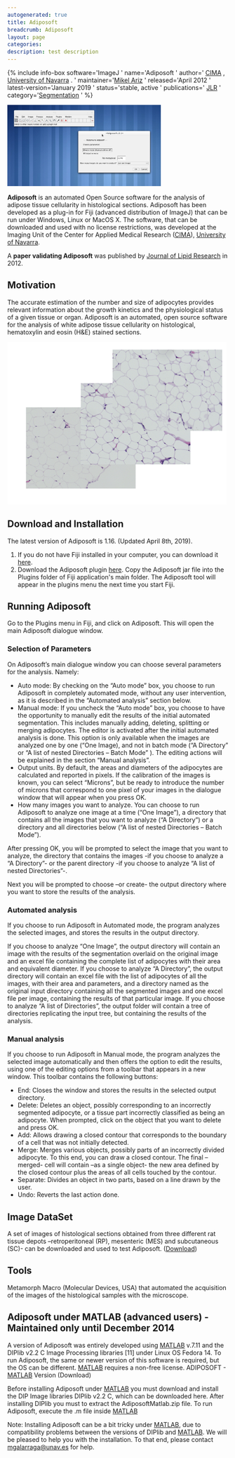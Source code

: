 ```yaml
---
autogenerated: true
title: Adiposoft
breadcrumb: Adiposoft
layout: page
categories: 
description: test description
---
```


{% include info-box software='ImageJ ' name='Adiposoft ' author=' [CIMA](https://cima.unav.edu/) , [University of Navarra](http://www.unav.edu/) . ' maintainer='[Mikel Ariz](mailto:mikelariz@unav.es) ' released='April 2012 ' latest-version='January 2019 ' status='stable, active ' publications=' [JLR](http://www.jlr.org/content/53/12/2791.short) ' category='[Segmentation](Category_Segmentation ) ' %}

<img src="/images/pages/Screenshot1.jpg" width="350"/>

**Adiposoft** is an automated Open Source software for the analysis of adipose tissue cellularity in histological sections. Adiposoft has been developed as a plug-in for Fiji (advanced distribution of ImageJ) that can be run under Windows, Linux or MacOS X. The software, that can be downloaded and used with no license restrictions, was developed at the Imaging Unit of the Center for Applied Medical Research ([CIMA](https://cima.unav.edu/)), [University of Navarra](http://www.unav.edu/).

A **paper validating Adiposoft** was published by [Journal of Lipid Research](http://www.jlr.org/content/53/12/2791.short) in 2012.

## Motivation

The accurate estimation of the number and size of adipocytes provides relevant information about the growth kinetics and the physiological status of a given tissue or organ. Adiposoft is an automated, open source software for the analysis of white adipose tissue cellularity on histological, hematoxylin and eosin (H\&E) stained sections.

<img src="/images/pages/Datasetim.png" width="500"/>

## Download and Installation

The latest version of Adiposoft is 1.16. (Updated April 8th, 2019).

1.  If you do not have Fiji installed in your computer, you can download it [here](https://imagej.net/Fiji/Downloads).
2.  Download the Adiposoft plugin [here](https://drive.google.com/file/d/1TjfoogPQK2NB4VRpZxVn-BgcziCqrS8S/view?usp=sharing). Copy the Adiposoft jar file into the Plugins folder of Fiji application's main folder. The Adiposoft tool will appear in the plugins menu the next time you start Fiji.

## Running Adiposoft

Go to the Plugins menu in Fiji, and click on Adiposoft. This will open the main Adiposoft dialogue window.

### Selection of Parameters

On Adiposoft’s main dialogue window you can choose several parameters for the analysis. Namely:

  - Auto mode: By checking on the “Auto mode” box, you choose to run Adiposoft in completely automated mode, without any user intervention, as it is described in the “Automated analysis” section below.
  - Manual mode: If you uncheck the “Auto mode” box, you choose to have the opportunity to manually edit the results of the initial automated segmentation. This includes manually adding, deleting, splitting or merging adipocytes. The editor is activated after the initial automated analysis is done. This option is only available when the images are analyzed one by one (“One Image), and not in batch mode (“A Directory” or “A list of nested Directories – Batch Mode” ). The editing actions will be explained in the section “Manual analysis”.
  - Output units. By default, the areas and diameters of the adipocytes are calculated and reported in pixels. If the calibration of the images is known, you can select “Microns”, but be ready to introduce the number of microns that correspond to one pixel of your images in the dialogue window that will appear when you press OK.
  - How many images you want to analyze. You can choose to run Adiposoft to analyze one image at a time (“One Image”), a directory that contains all the images that you want to analyze (“A Directory”) or a directory and all directories below (“A list of nested Directories – Batch Mode”).

After pressing OK, you will be prompted to select the image that you want to analyze, the directory that contains the images -if you choose to analyze a “A Directory”- or the parent directory -if you choose to analyze “A list of nested Directories”-.

Next you will be prompted to choose –or create- the output directory where you want to store the results of the analysis.

### Automated analysis

If you choose to run Adiposoft in Automated mode, the program analyzes the selected images, and stores the results in the output directory.

If you choose to analyze “One Image”, the output directory will contain an image with the results of the segmentation overlaid on the original image and an excel file containing the complete list of adipocytes with their area and equivalent diameter. If you choose to analyze “A Directory”, the output directory will contain an excel file with the list of adipocytes of all the images, with their area and parameters, and a directory named as the original input directory containing all the segmented images and one excel file per image, containing the results of that particular image. If you choose to analyze “A list of Directories”, the output folder will contain a tree of directories replicating the input tree, but containing the results of the analysis.

### Manual analysis

If you choose to run Adiposoft in Manual mode, the program analyzes the selected image automatically and then offers the option to edit the results, using one of the editing options from a toolbar that appears in a new window. This toolbar contains the following buttons:

  - End: Closes the window and stores the results in the selected output directory.
  - Delete: Deletes an object, possibly corresponding to an incorrectly segmented adipocyte, or a tissue part incorrectly classified as being an adipocyte. When prompted, click on the object that you want to delete and press OK.
  - Add: Allows drawing a closed contour that corresponds to the boundary of a cell that was not initially detected.
  - Merge: Merges various objects, possibly parts of an incorrectly divided adipocyte. To this end, you can draw a closed contour. The final –merged- cell will contain –as a single object- the new area defined by the closed contour plus the areas of all cells touched by the contour.
  - Separate: Divides an object in two parts, based on a line drawn by the user.
  - Undo: Reverts the last action done.

## Image DataSet

A set of images of histological sections obtained from three different rat tissue depots –retroperitoneal (RP), mesenteric (MES) and subcutaneous (SC)- can be downloaded and used to test Adiposoft. ([Download](https://www.dropbox.com/s/yueaf8iatdoxuul/Dataset.zip?dl=0))

## Tools

Metamorph Macro (Molecular Devices, USA) that automated the acquisition of the images of the histological samples with the microscope.

## Adiposoft under MATLAB (advanced users) - Maintained only until December 2014

A version of Adiposoft was entirely developed using [MATLAB](MATLAB ) v.7.11 and the DIPlib v2.2 C Image Processing libraries \[11\] under Linux OS Fedora 14. To run Adiposoft, the same or newer version of this software is required, but the OS can be different. [MATLAB](MATLAB ) requires a non-free license. ADIPOSOFT - [MATLAB](MATLAB ) Version (Download)

Before installing Adiposoft under [MATLAB](MATLAB ) you must download and install the DIP Image libraries DIPlib v2.2 C, which can be downloaded here. After installing DIPlib you must to extract the AdiposoftMatlab.zip file. To run Adiposoft, execute the .m file inside [MATLAB](MATLAB )

Note: Installing Adiposoft can be a bit tricky under [MATLAB](MATLAB ), due to compatibility problems between the versions of DIPlib and [MATLAB](MATLAB ). We will be pleased to help you with the installation. To that end, please contact mgalarraga@unav.es for help.
